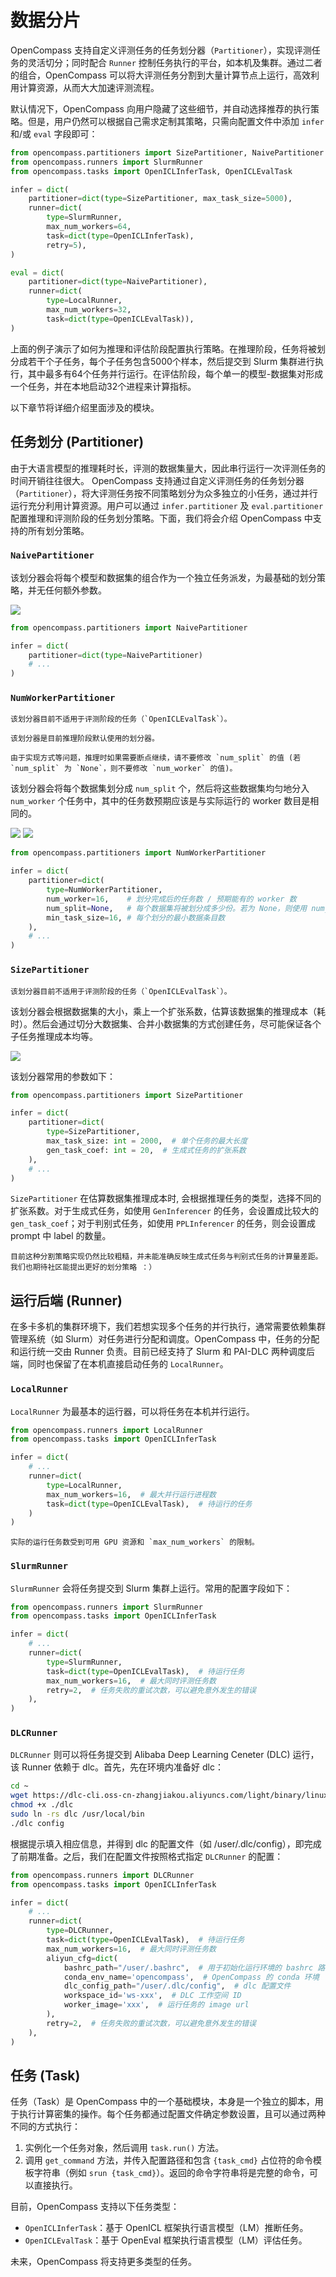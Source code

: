 # 数据分片

OpenCompass 支持自定义评测任务的任务划分器（`Partitioner`），实现评测任务的灵活切分；同时配合 `Runner` 控制任务执行的平台，如本机及集群。通过二者的组合，OpenCompass 可以将大评测任务分割到大量计算节点上运行，高效利用计算资源，从而大大加速评测流程。

默认情况下，OpenCompass 向用户隐藏了这些细节，并自动选择推荐的执行策略。但是，用户仍然可以根据自己需求定制其策略，只需向配置文件中添加 `infer` 和/或 `eval` 字段即可：

```python
from opencompass.partitioners import SizePartitioner, NaivePartitioner
from opencompass.runners import SlurmRunner
from opencompass.tasks import OpenICLInferTask, OpenICLEvalTask

infer = dict(
    partitioner=dict(type=SizePartitioner, max_task_size=5000),
    runner=dict(
        type=SlurmRunner,
        max_num_workers=64,
        task=dict(type=OpenICLInferTask),
        retry=5),
)

eval = dict(
    partitioner=dict(type=NaivePartitioner),
    runner=dict(
        type=LocalRunner,
        max_num_workers=32,
        task=dict(type=OpenICLEvalTask)),
)
```

上面的例子演示了如何为推理和评估阶段配置执行策略。在推理阶段，任务将被划分成若干个子任务，每个子任务包含5000个样本，然后提交到 Slurm 集群进行执行，其中最多有64个任务并行运行。在评估阶段，每个单一的模型-数据集对形成一个任务，并在本地启动32个进程来计算指标。

以下章节将详细介绍里面涉及的模块。

## 任务划分 (Partitioner)

由于大语言模型的推理耗时长，评测的数据集量大，因此串行运行一次评测任务的时间开销往往很大。
OpenCompass 支持通过自定义评测任务的任务划分器（`Partitioner`），将大评测任务按不同策略划分为众多独立的小任务，通过并行运行充分利用计算资源。用户可以通过 `infer.partitioner` 及 `eval.partitioner` 配置推理和评测阶段的任务划分策略。下面，我们将会介绍 OpenCompass 中支持的所有划分策略。

### `NaivePartitioner`

该划分器会将每个模型和数据集的组合作为一个独立任务派发，为最基础的划分策略，并无任何额外参数。

![](https://github.com/user-attachments/assets/f92524ea-5451-429d-a446-97bf36d917ea)

```python
from opencompass.partitioners import NaivePartitioner

infer = dict(
    partitioner=dict(type=NaivePartitioner)
    # ...
)
```

### `NumWorkerPartitioner`

```{warning}
该划分器目前不适用于评测阶段的任务（`OpenICLEvalTask`）。
```

```{note}
该划分器是目前推理阶段默认使用的划分器。
```

```{warning}
由于实现方式等问题，推理时如果需要断点继续，请不要修改 `num_split` 的值 (若 `num_split` 为 `None`，则不要修改 `num_worker` 的值)。
```

该划分器会将每个数据集划分成 `num_split` 个，然后将这些数据集均匀地分入 `num_worker` 个任务中，其中的任务数预期应该是与实际运行的 worker 数目是相同的。

![](https://github.com/user-attachments/assets/432a6738-3298-4729-8b00-a370ea5053ac)
![](https://github.com/user-attachments/assets/606fa3ac-2a1c-4aed-9e32-f9be7e08e678)

```python
from opencompass.partitioners import NumWorkerPartitioner

infer = dict(
    partitioner=dict(
        type=NumWorkerPartitioner,
        num_worker=16,    # 划分完成后的任务数 / 预期能有的 worker 数
        num_split=None,   # 每个数据集将被划分成多少份。若为 None，则使用 num_worker。
        min_task_size=16, # 每个划分的最小数据条目数
    ),
    # ...
)
```

### `SizePartitioner`

```{warning}
该划分器目前不适用于评测阶段的任务（`OpenICLEvalTask`）。
```

该划分器会根据数据集的大小，乘上一个扩张系数，估算该数据集的推理成本（耗时）。然后会通过切分大数据集、合并小数据集的方式创建任务，尽可能保证各个子任务推理成本均等。

![](https://github.com/user-attachments/assets/b707c92f-0738-4e9a-a53e-64510c75898b)

该划分器常用的参数如下：

```python
from opencompass.partitioners import SizePartitioner

infer = dict(
    partitioner=dict(
        type=SizePartitioner,
        max_task_size: int = 2000,  # 单个任务的最大长度
        gen_task_coef: int = 20,  # 生成式任务的扩张系数
    ),
    # ...
)
```

`SizePartitioner` 在估算数据集推理成本时, 会根据推理任务的类型，选择不同的扩张系数。对于生成式任务，如使用 `GenInferencer` 的任务，会设置成比较大的 `gen_task_coef`；对于判别式任务，如使用 `PPLInferencer` 的任务，则会设置成 prompt 中 label 的数量。

```{note}
目前这种分割策略实现仍然比较粗糙，并未能准确反映生成式任务与判别式任务的计算量差距。我们也期待社区能提出更好的划分策略 ：）
```

## 运行后端 (Runner)

在多卡多机的集群环境下，我们若想实现多个任务的并行执行，通常需要依赖集群管理系统（如 Slurm）对任务进行分配和调度。OpenCompass 中，任务的分配和运行统一交由 Runner 负责。目前已经支持了 Slurm 和 PAI-DLC 两种调度后端，同时也保留了在本机直接启动任务的 `LocalRunner`。

### `LocalRunner`

`LocalRunner` 为最基本的运行器，可以将任务在本机并行运行。

```python
from opencompass.runners import LocalRunner
from opencompass.tasks import OpenICLInferTask

infer = dict(
    # ...
    runner=dict(
        type=LocalRunner,
        max_num_workers=16,  # 最大并行运行进程数
        task=dict(type=OpenICLEvalTask),  # 待运行的任务
    )
)
```

```{note}
实际的运行任务数受到可用 GPU 资源和 `max_num_workers` 的限制。
```

### `SlurmRunner`

`SlurmRunner` 会将任务提交到 Slurm 集群上运行。常用的配置字段如下：

```python
from opencompass.runners import SlurmRunner
from opencompass.tasks import OpenICLInferTask

infer = dict(
    # ...
    runner=dict(
        type=SlurmRunner,
        task=dict(type=OpenICLEvalTask),  # 待运行任务
        max_num_workers=16,  # 最大同时评测任务数
        retry=2,  # 任务失败的重试次数，可以避免意外发生的错误
    ),
)
```

### `DLCRunner`

`DLCRunner` 则可以将任务提交到 Alibaba Deep Learning Ceneter (DLC) 运行，该 Runner 依赖于 dlc。首先，先在环境内准备好 dlc：

```bash
cd ~
wget https://dlc-cli.oss-cn-zhangjiakou.aliyuncs.com/light/binary/linux/amd64/dlc
chmod +x ./dlc
sudo ln -rs dlc /usr/local/bin
./dlc config
```

根据提示填入相应信息，并得到 dlc 的配置文件（如 /user/.dlc/config），即完成了前期准备。之后，我们在配置文件按照格式指定 `DLCRunner` 的配置：

```python
from opencompass.runners import DLCRunner
from opencompass.tasks import OpenICLInferTask

infer = dict(
    # ...
    runner=dict(
        type=DLCRunner,
        task=dict(type=OpenICLEvalTask),  # 待运行任务
        max_num_workers=16,  # 最大同时评测任务数
        aliyun_cfg=dict(
            bashrc_path="/user/.bashrc",  # 用于初始化运行环境的 bashrc 路径
            conda_env_name='opencompass',  # OpenCompass 的 conda 环境
            dlc_config_path="/user/.dlc/config",  # dlc 配置文件
            workspace_id='ws-xxx',  # DLC 工作空间 ID
            worker_image='xxx',  # 运行任务的 image url
        ),
        retry=2,  # 任务失败的重试次数，可以避免意外发生的错误
    ),
)

```

## 任务 (Task)

任务（Task）是 OpenCompass 中的一个基础模块，本身是一个独立的脚本，用于执行计算密集的操作。每个任务都通过配置文件确定参数设置，且可以通过两种不同的方式执行：

1. 实例化一个任务对象，然后调用 `task.run()` 方法。
2. 调用 `get_command` 方法，并传入配置路径和包含 `{task_cmd}` 占位符的命令模板字符串（例如 `srun {task_cmd}`）。返回的命令字符串将是完整的命令，可以直接执行。

目前，OpenCompass 支持以下任务类型：

- `OpenICLInferTask`：基于 OpenICL 框架执行语言模型（LM）推断任务。
- `OpenICLEvalTask`：基于 OpenEval 框架执行语言模型（LM）评估任务。

未来，OpenCompass 将支持更多类型的任务。
